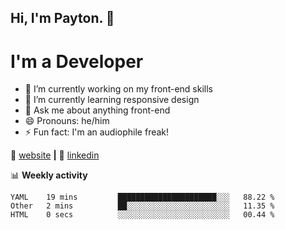 ## Hi, I'm Payton. 👋
# I'm a Developer

- 🔭 I’m currently working on my front-end skills
- 🌱 I’m currently learning responsive design
- 💬 Ask me about anything front-end
- 😄 Pronouns: he/him
- ⚡ Fun fact: I'm an audiophile freak!

🏡 [website][website] **|**
👔 [linkedin][linkedin]

📊 **Weekly activity**
<!--START_SECTION:waka-->
```text
YAML    19 mins         ██████████████████████░░░   88.22 % 
Other   2 mins          ██░░░░░░░░░░░░░░░░░░░░░░░   11.35 % 
HTML    0 secs          ░░░░░░░░░░░░░░░░░░░░░░░░░   00.44 %
```
<!--END_SECTION:waka-->

[website]: https://payton-burr.github.io
[linkedin]: https://www.linkedin.com/in/payton-burr
